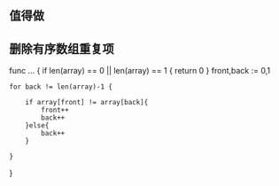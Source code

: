 ## 值得做


## 删除有序数组重复项

func ... {
    if len(array) == 0 || len(array) == 1 {
        return 0
    }
    front,back := 0,1

    for back != len(array)-1 {

        if array[front] != array[back]{
            front++
            back++
        }else{
            back++
        }

    }





}